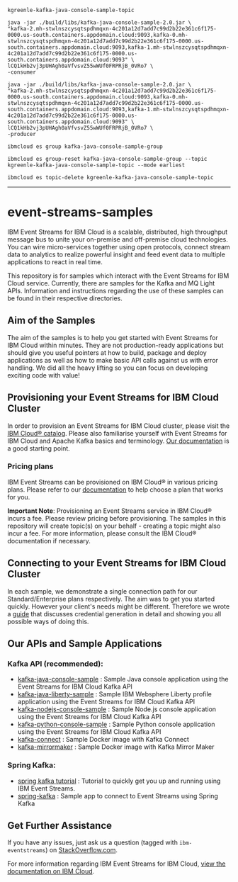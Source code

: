 ```
kgreenle-kafka-java-console-sample-topic

java -jar ./build/libs/kafka-java-console-sample-2.0.jar \
"kafka-2.mh-stwlnszcysqtspdhmqxn-4c201a12d7add7c99d2b22e361c6f175-0000.us-south.containers.appdomain.cloud:9093,kafka-0.mh-stwlnszcysqtspdhmqxn-4c201a12d7add7c99d2b22e361c6f175-0000.us-south.containers.appdomain.cloud:9093,kafka-1.mh-stwlnszcysqtspdhmqxn-4c201a12d7add7c99d2b22e361c6f175-0000.us-south.containers.appdomain.cloud:9093" \
lCQ1kHb2vj3pUHAgh0aVfvsvZ55wWUf0FRPRjB_0VRo7 \
-consumer

java -jar ./build/libs/kafka-java-console-sample-2.0.jar \
"kafka-2.mh-stwlnszcysqtspdhmqxn-4c201a12d7add7c99d2b22e361c6f175-0000.us-south.containers.appdomain.cloud:9093,kafka-0.mh-stwlnszcysqtspdhmqxn-4c201a12d7add7c99d2b22e361c6f175-0000.us-south.containers.appdomain.cloud:9093,kafka-1.mh-stwlnszcysqtspdhmqxn-4c201a12d7add7c99d2b22e361c6f175-0000.us-south.containers.appdomain.cloud:9093" \
lCQ1kHb2vj3pUHAgh0aVfvsvZ55wWUf0FRPRjB_0VRo7 \
-producer

ibmcloud es group kafka-java-console-sample-group

ibmcloud es group-reset kafka-java-console-sample-group --topic kgreenle-kafka-java-console-sample-topic --mode earliest

ibmcloud es topic-delete kgreenle-kafka-java-console-sample-topic
```

---

# event-streams-samples
IBM Event Streams for IBM Cloud is a scalable, distributed, high throughput message bus to unite your on-premise and off-premise cloud technologies. You can wire micro-services together using open protocols, connect stream data to analytics to realize powerful insight and feed event data to multiple applications to react in real time.

This repository is for samples which interact with the Event Streams for IBM Cloud service. 
Currently, there are samples for the Kafka and MQ Light APIs.
Information and instructions regarding the use of these samples can be found in their respective directories.

## Aim of the Samples
The aim of the samples is to help you get started with Event Streams for IBM Cloud within minutes. They are not production-ready applications but should give you useful pointers at how to build, package and deploy applications as well as how to make basic API calls against us with error handling. We did all the heavy lifting so you can focus on developing exciting code with value!

## Provisioning your Event Streams for IBM Cloud Cluster
In order to provision an Event Streams for IBM Cloud cluster, please visit the [IBM Cloud® catalog](https://cloud.ibm.com/catalog/). Please also familiarise yourself with Event Streams for IBM Cloud and Apache Kafka basics and terminology. [Our documentation](https://cloud.ibm.com/docs/services/EventStreams?topic=eventstreams-getting_started) is a good starting point.

### Pricing plans
IBM Event Streams can be provisioned on IBM Cloud® in various pricing plans. Please refer to our [documentation](https://cloud.ibm.com/docs/services/EventStreams?topic=eventstreams-plan_choose#plan_choose) to help choose a plan that works for you.

__Important Note__: Provisioning an Event Streams service in IBM Cloud® incurs a fee. Please review pricing before provisioning. The samples in this repository will create topic(s) on your behalf - creating a topic might also incur a fee. For more information, please consult the IBM Cloud® documentation if necessary.

## Connecting to your Event Streams for IBM Cloud Cluster
In each sample, we demonstrate a single connection path for our Standard/Enterprise plans respectively. The aim was to get you started quickly. However your client's needs might be different. Therefore we wrote a [guide](https://cloud.ibm.com/docs/services/EventStreams?topic=eventstreams-connecting#connecting) that discusses credential generation in detail and showing you all possible ways of doing this.

## Our APIs and Sample Applications

### Kafka API (recommended):
* [kafka-java-console-sample](/kafka-java-console-sample/README.md) : Sample Java console application using the Event Streams for IBM Cloud Kafka API
* [kafka-java-liberty-sample](/kafka-java-liberty-sample/README.md) : Sample IBM Websphere Liberty profile application using the Event Streams for IBM Cloud Kafka API
* [kafka-nodejs-console-sample](kafka-nodejs-console-sample/README.md) : Sample Node.js console application using the Event Streams for IBM Cloud Kafka API
* [kafka-python-console-sample](/kafka-python-console-sample/README.md) : Sample Python console application using the Event Streams for IBM Cloud Kafka API
* [kafka-connect](/kafka-connect/README.md) : Sample Docker image with Kafka Connect
* [kafka-mirrormaker](/kafka-mirrormaker/README.md) : Sample Docker image with Kafka Mirror Maker

### Spring Kafka:
* [spring kafka tutorial](https://developer.ibm.com/tutorials/use-spring-kafka-to-access-an-event-streams-service/) : Tutorial to quickly get you up and running using IBM Event Streams. 
* [spring-kafka](https://github.com/wkorando/event-stream-kafka) : Sample app to connect to Event Streams using Spring Kafka

## Get Further Assistance

If you have any issues, just ask us a question (tagged with `ibm-eventstreams`) on [StackOverflow.com](http://stackoverflow.com/questions/tagged/ibm-eventstreams).


For more information regarding IBM Event Streams for IBM Cloud, [view the documentation on IBM Cloud](https://cloud.ibm.com/docs/services/EventStreams?topic=eventstreams-getting_started).

